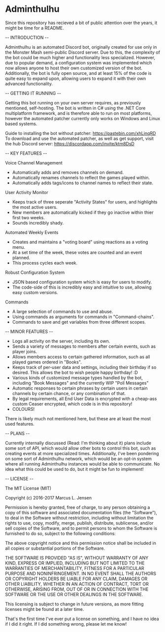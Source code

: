 # Adminthulhu

Since this repository has recieved a bit of public attention over the years, it might be time for a README.

 -- INTRODUCTION --
 
Adminthulhu is an automated Discord bot, originally created for use only in the Monster Mash semi-public Discord server. Due to this, the complexity of the bot could be much higher and functionality less specialized. However, due to popular demand, a configuration system was implemented which now allows anyone to host their own customized version of the bot. Additionally, the bot is fully open source, and at least 15% of the code is quite easy to expand upon, allowing users to expand it with their own advanced functionality.

 -- GETTING IT RUNNING --
 
Getting this bot running on your own server requires, as previously mentioned, self-hosting. The bot is written in C# using the .NET Core multiplatform framework, and is therefore able to run on most platforms, however the automated patcher currently only works on Windows and Linux based systems.

Guide to installing the bot without patcher: https://pastebin.com/xhLinqRD
To download and use the automated patcher, as well as get support, visit the hub Discord server: https://discordapp.com/invite/ktm8DsD

 -- KEY FEATURES --
 
 Voice Channel Management
  - Automatically adds and removes channels on demand.
  - Automatically renames channels to reflect the games played within.
  - Automatically adds tags/icons to channel names to reflect their state.
  
 User Activity Monitor
  - Keeps track of three seperate "Activity States" for users, and highlights the most active users.
  - New members are automatically kicked if they go inactive within thier first two weeks.
  - Sounds incredibly shady.
  
 Automated Weekly Events
  - Creates and maintains a "voting board" using reactions as a voting menu.
  - At a set time of the week, these votes are counted and an event planned.
  - This process cycles each week.

 Robust Configuration System
  - JSON based configuration system which is easy for users to modify.
  - The code-side of this is incredibly easy and intuitive to use, allowing easy custom versions.
  
 Commands
  - A large selection of commands to use and abuse.
  - Using commands as arguments for commands in "Command-chains".
  - Commands to save and get variables from three different scopes.
  
 -- MINOR FEATURES --
 
  - Logs all activity on the server, including its own.
  - Sends a variety of messages to members after certain events, such as player joins.
  - Allows members access to certain gathered information, such as all played games ordered in "Books".
  - Keeps track of per-user data and settings, including their birthday if so desired. This allows the bot to wish people happy birthday! :D
  - Various kinds of customized message types handled by the bot, including "Book Messages" and the currently WIP "Poll Messages"
  - Automatic responses to certain phrases by certain users in certain channels by certain chance, or any combination of that.
  - By legal requirements, all End User Data is encrypted with a cheap-ass custom Ceaser encrypted, which code is in this repository!
  - COLOURS!
  
There is likely much not mentioned here, but these are at least the most used features.
  
 -- PLANS --
 
 Currently internally discussed (Read: I'm thinking about it) plans include some sort of API, which would allow other bots to control this bot, such as creating events at more specialized times. Additionally, I've been pondering on some sort of Adminthulhu network, which would be an opt-in system where all running Adminthulhu instances would be able to communicate. No idea what this could be used to do, but it might be fun to implement!

 -- LICENSE --
 
 The MIT License (MIT)

Copyright (c) 2016-2017 Marcus L. Jensen

Permission is hereby granted, free of charge, to any person obtaining a copy of this software and associated documentation files (the "Software"), to deal in the Software without restriction, including without limitation the rights to use, copy, modify, merge, publish, distribute, sublicense, and/or sell copies of the Software, and to permit persons to whom the Software is furnished to do so, subject to the following conditions:

The above copyright notice and this permission notice shall be included in all copies or substantial portions of the Software.

THE SOFTWARE IS PROVIDED "AS IS", WITHOUT WARRANTY OF ANY KIND, EXPRESS OR IMPLIED, INCLUDING BUT NOT LIMITED TO THE WARRANTIES OF MERCHANTABILITY, FITNESS FOR A PARTICULAR PURPOSE AND NONINFRINGEMENT. IN NO EVENT SHALL THE AUTHORS OR COPYRIGHT HOLDERS BE LIABLE FOR ANY CLAIM, DAMAGES OR OTHER LIABILITY, WHETHER IN AN ACTION OF CONTRACT, TORT OR OTHERWISE, ARISING FROM, OUT OF OR IN CONNECTION WITH THE SOFTWARE OR THE USE OR OTHER DEALINGS IN THE SOFTWARE.

This licensing is subject to change in future versions, as more fitting licenses might be found at a later time.

That's the first time I've ever put a license on something, and I have no idea if I did it right. If I did something wrong, please let me know!
